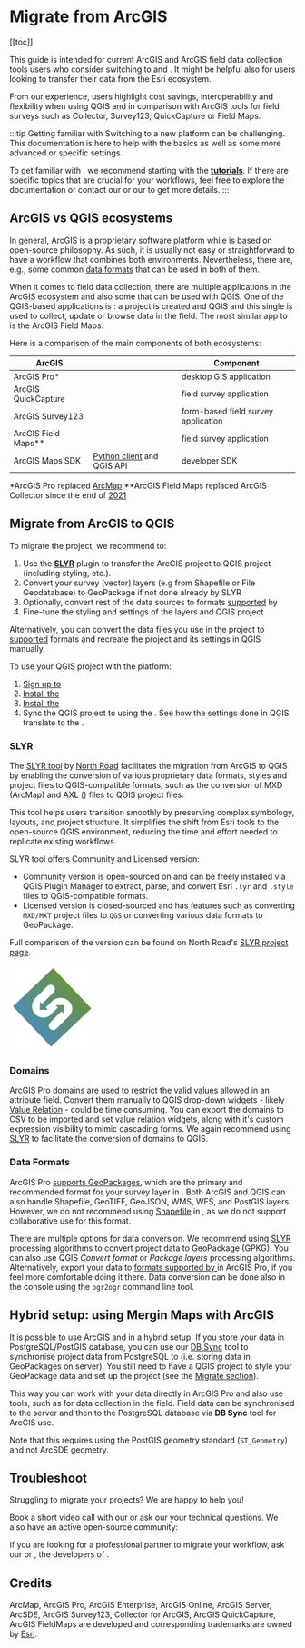 # Migrate from ArcGIS
[[toc]]

This guide is intended for current ArcGIS and ArcGIS field data collection tools users who consider switching to <QGIS link="en/site/forusers/download.html" text="QGIS" /> and <MainPlatformNameLink />. It might be helpful also for <MainPlatformName /> users looking to transfer their data from the Esri ecosystem.

From our experience, users highlight cost savings, interoperability and flexibility when using QGIS and <MainPlatformName /> in comparison with <NoSpellcheck id="Esri's" /> ArcGIS tools for field surveys such as Collector, Survey123, QuickCapture or Field Maps.

:::tip Getting familiar with <MainPlatformName /> 
Switching to a new platform can be challenging. This documentation is here to help with the basics as well as some more advanced or specific settings.

To get familiar with <MainPlatformNameLink />, we recommend starting with the [**tutorials**](../../tutorials/capturing-first-data/). If there are specific topics that are crucial for your workflows, feel free to explore the documentation or contact our <MerginMapsEmail id="sales" desc="sales team" /> or our <MerginMapsEmail id="support" desc="support team" /> to get more details.
:::

## ArcGIS vs QGIS ecosystems

In general, ArcGIS is a proprietary software platform while <QGIS link="en/site/forusers/download.html" text="QGIS" /> is based on open-source philosophy. As such, it is usually not easy or straightforward to have a workflow that combines both environments. Nevertheless, there are, e.g., some common [data formats](#data-formats) that can be used in both of them. 

When it comes to field data collection, there are multiple applications in the ArcGIS ecosystem and also some that can be used with QGIS. One of the QGIS-based applications is <MobileAppName />: a project is created and QGIS and this single <MobileAppNameShort /> is used to collect, update or browse data in the field. The most similar app to <MobileAppName /> is the ArcGIS Field Maps.

Here is a comparison of the main components of both ecosystems:

| ArcGIS | <MainPlatformName /> | Component |
|---|---|---|
| ArcGIS Pro* | <QGIS link="en/site/forusers/download.html" text="QGIS" /> | desktop GIS application |
| ArcGIS QuickCapture | <MobileAppName /> | field survey application |
| ArcGIS Survey123 | <MobileAppName /> | form-based field survey application |
| ArcGIS Field Maps** | <MobileAppName /> | field survey application |
| ArcGIS Maps SDK | [Python client](../../dev/integration/#python-client-module) and QGIS API| developer SDK |

*ArcGIS Pro replaced [ArcMap](https://en.wikipedia.org/wiki/ArcMap)
**ArcGIS Field Maps replaced ArcGIS Collector since the end of [2021](https://www.Esri.com/arcgis-blog/products/collector/field-mobility/arcgis-collector-on-windows-platform-is-retired/)

## Migrate from ArcGIS to QGIS

To migrate the project, we recommend to: 
1. Use the [**SLYR**](#slyr) plugin to transfer the ArcGIS project to QGIS project (including styling, etc.).
2. Convert your survey (vector) layers (e.g from Shapefile or File Geodatabase) to GeoPackage if not done already by SLYR 
3. Optionally, convert rest of the data sources to formats [supported](../../gis/supported_formats.md) by <MainPlatformName />
4. Fine-tune the styling and settings of the layers and QGIS project

Alternatively, you can convert the data files you use in the project to [supported](../../gis/supported_formats.md) formats and recreate the project and its settings in QGIS manually.

To use your QGIS project with the <MainPlatformNameLink /> platform:
1. [Sign up to <MainPlatformName />](../../setup/sign-up-to-mergin-maps/)
2. [Install the <QGISPluginName />](../../setup/install-mergin-maps-plugin-for-qgis/)
3. [Install the <MobileAppName />](../../setup/install-mobile-app/)
4. Sync the QGIS project to <MobileAppName /> using the <QGISPluginNameShort />. See how the settings done in QGIS translate to the <MobileAppNameShort />.

### SLYR 

The [SLYR tool](https://north-road.com/slyr/) by [North Road](https://north-road.com) facilitates the migration from ArcGIS to QGIS by enabling the conversion of various proprietary data formats, styles and project files to QGIS-compatible formats, such as the conversion of MXD (ArcMap) and AXL (<NoSpellcheck id="ArcIMS" />) files to QGIS project files.

This tool helps users transition smoothly by preserving complex symbology, layouts, and project structure. It simplifies the shift from Esri tools to the open-source QGIS environment, reducing the time and effort needed to replicate existing workflows. 

SLYR tool offers Community and Licensed version:
- Community version is open-sourced on <GitHubRepo id="north-road/slyr" desc="GitHub" /> and can be freely installed via QGIS Plugin Manager to extract, parse, and convert Esri `.lyr` and `.style` files to QGIS-compatible formats. 
- Licensed version is closed-sourced and has features such as converting `MXD/MXT` project files to `QGS` or converting various data formats to GeoPackage. 

Full comparison of the version can be found on North Road's [SLYR project page](https://north-road.com/slyr/). 

![SLYR logo](./slyr.png "SLYR logo")


### Domains 

ArcGIS Pro [domains](https://pro.arcgis.com/en/pro-app/latest/help/data/geodatabases/overview/create-modify-and-delete-domains.htm) are used to restrict the valid values allowed in an attribute field. Convert them manually to QGIS drop-down widgets - likely [Value Relation](../../layer/form-widgets) - could be time consuming. You can export the domains to CSV to be imported and set value relation widgets, along with it's custom expression visibility to mimic cascading forms. We again recommend using [SLYR](#slyr) to facilitate the conversion of domains to QGIS.

### Data Formats

ArcGIS Pro [supports GeoPackages](https://pro.arcgis.com/en/pro-app/latest/help/data/databases/work-with-sqlite-databases-in-arcgis-pro.htm), which are the primary and recommended format for your survey layer in <MainPlatformName />. Both ArcGIS and QGIS can also handle Shapefile, GeoTIFF, GeoJSON, WMS, WFS, and PostGIS layers. However, we do not recommend using [Shapefile](http://switchfromshapefile.org) in <MainPlatformName />, as we do not support collaborative use for this format.

There are multiple options for data conversion. We recommend using [SLYR](#slyr) processing algorithms to convert project data to GeoPackage (GPKG). You can also use QGIS *Convert format* or *Package layers* processing algorithms. Alternatively, export your data to [formats supported by <MainPlatformName />](../../gis/supported_formats.md) in ArcGIS Pro, if you feel more comfortable doing it there. Data conversion can be done also in the console using the `ogr2ogr` command line tool.

## Hybrid setup: using Mergin Maps with ArcGIS

It is possible to use ArcGIS and <MainPlatformName /> in a hybrid setup. If you store your data in PostgreSQL/PostGIS database, you can use our [DB Sync](../../dev/dbsync/) tool to synchronise project data from PostgreSQL to <MainPlatformName /> (i.e. storing data in GeoPackages on <MainPlatformName /> server). You still need to have a QGIS project to style your GeoPackage data and set up the project (see the [Migrate section](#migrate-from-arcgis-to-qgis)).

This way you can work with your data directly in ArcGIS Pro and also use <MainPlatformName /> tools, such as <MobileAppName /> for data collection in the field. Field data can be synchronised to the <MainPlatformName /> server and then to the PostgreSQL database via **DB Sync** tool for ArcGIS use.

Note that this requires using the PostGIS geometry standard (`ST_Geometry`) and not ArcSDE geometry.


## Troubleshoot
Struggling to migrate your projects? We are happy to help you!

Book a short video call with our <MerginMapsEmail id="sales" desc="sales team" /> or ask our <MerginMapsEmail id="support" desc="support team" />  your technical questions. We also have an active open-source community:

<CommunityJoin />

If you are looking for a professional partner to migrate your workflow, ask our <MainDomainNameLink id="partners" desc="partners network"/>  or <LutraConsultingWeb />, the developers of <MainPlatformName />.

<PublicImage src="logo_lutra.svg" title="Lutra Consulting Ltd. logo" style="width:50%" />

## Credits

ArcMap, ArcGIS Pro, ArcGIS Enterprise, ArcGIS Online, ArcGIS Server, ArcSDE, ArcGIS Survey123, Collector for ArcGIS, ArcGIS QuickCapture, ArcGIS FieldMaps are developed and corresponding trademarks are owned by [Esri](https://www.esri.com/en-us/home).
